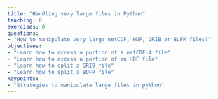 ```yaml
---
title: "Handling very large files in Python"
teaching: 0
exercises: 0
questions:
- "How to manipulate very large netCDF, HDF, GRIB or BUFR files?"
objectives:
- "Learn how to access a portion of a netCDF-4 file"
- "Learn how to access a portion of an HDF file"
- "Learn how to split a GRIB file"
- "Learn how to split a BUFR file"
keypoints:
- "Strategies to manipulate large files in python"
---
```

